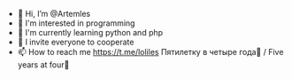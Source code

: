 - 👋 Hi, I’m @Artemles
- 👀 I'm interested in programming
- 🌱 I'm currently learning python and php
- 💞️ I invite everyone to cooperate
- 📫 How to reach me https://t.me/loliles
Пятилетку в четыре года💪 / Five years at four💪
<!---
Artemles/Artemles is a ✨ special ✨ repository because its `README.md` (this file) appears on your GitHub profile.
You can click the Preview link to take a look at your changes.
--->
